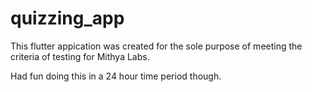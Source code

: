 # quizzing_app

<p>This flutter appication was created for the sole purpose of meeting the criteria of testing for Mithya Labs.</p>

<p>Had fun doing this in a 24 hour time period though.</p>
